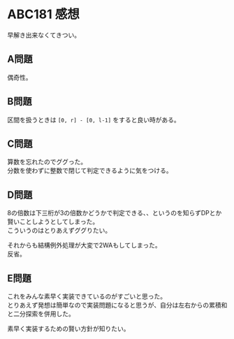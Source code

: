 # ABC181 感想

早解き出来なくてきつい。

## A問題

偶奇性。

## B問題

区間を扱うときは `[0, r] - [0, l-1]` をすると良い時がある。

## C問題

算数を忘れたのでググった。  
分数を使わずに整数で閉じて判定できるように気をつける。

## D問題

8の倍数は下三桁が3の倍数かどうかで判定できる、、というのを知らずDPとか賢いことしようとしてしまった。  
こういうのはとりあえずググりたい。

それからも結構例外処理が大変で2WAもしてしまった。  
反省。

## E問題

これをみんな素早く実装できているのがすごいと思った。  
とりあえず発想は簡単なので実装問題になると思うが、自分は左右からの累積和と二分探索を併用した。

素早く実装するための賢い方針が知りたい。

